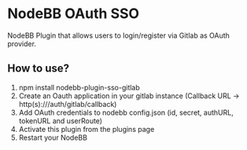 # NodeBB OAuth SSO

NodeBB Plugin that allows users to login/register via Gitlab as OAuth provider.

## How to use?

1. npm install nodebb-plugin-sso-gitlab
1. Create an Oauth application in your gitlab instance (Callback URL -> http(s)://<your-nodebb-url>/auth/gitlab/callback)   
1. Add OAuth credentials to nodebb config.json (id, secret, authURL, tokenURL and userRoute)
1. Activate this plugin from the plugins page
1. Restart your NodeBB
